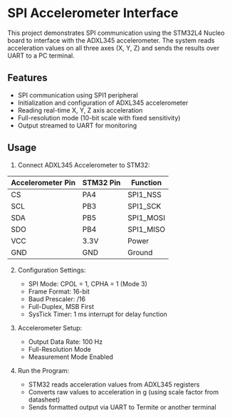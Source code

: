 # SPI Accelerometer Interface

This project demonstrates SPI communication using the STM32L4 Nucleo board to interface with the ADXL345 accelerometer. The system reads acceleration values on all three axes (X, Y, Z) and sends the results over UART to a PC terminal.

## Features
- SPI communication using SPI1 peripheral
- Initialization and configuration of ADXL345 accelerometer
- Reading real-time X, Y, Z axis acceleration
- Full-resolution mode (10-bit scale with fixed sensitivity)
- Output streamed to UART for monitoring

## Usage

1. Connect ADXL345 Accelerometer to STM32:

| Accelerometer Pin | STM32 Pin | Function        |
|-------------------|-----------|-----------------|
| CS                | PA4       | SPI1_NSS        |
| SCL               | PB3       | SPI1_SCK        |
| SDA               | PB5       | SPI1_MOSI       |
| SDO               | PB4       | SPI1_MISO       |
| VCC               | 3.3V      | Power           |
| GND               | GND       | Ground          |

2. Configuration Settings:
   - SPI Mode: CPOL = 1, CPHA = 1 (Mode 3)
   - Frame Format: 16-bit
   - Baud Prescaler: /16
   - Full-Duplex, MSB First
   - SysTick Timer: 1 ms interrupt for delay function

3. Accelerometer Setup:
   - Output Data Rate: 100 Hz
   - Full-Resolution Mode
   - Measurement Mode Enabled

4. Run the Program:
   - STM32 reads acceleration values from ADXL345 registers
   - Converts raw values to acceleration in g (using scale factor from datasheet)
   - Sends formatted output via UART to Termite or another terminal
